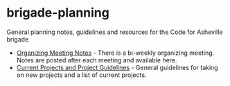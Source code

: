 # brigade-planning
General planning notes, guidelines and resources for the Code for Asheville brigade

* [Organizing Meeting Notes](meeting-notes/organizing-meeting-notes.md) - There is a bi-weekly organizing meeting. Notes are posted after each meeting and available here.
* [Current Projects and Project Guidelines](projects/README.md) - General guidelines for taking on new projects and a list of current projects.
